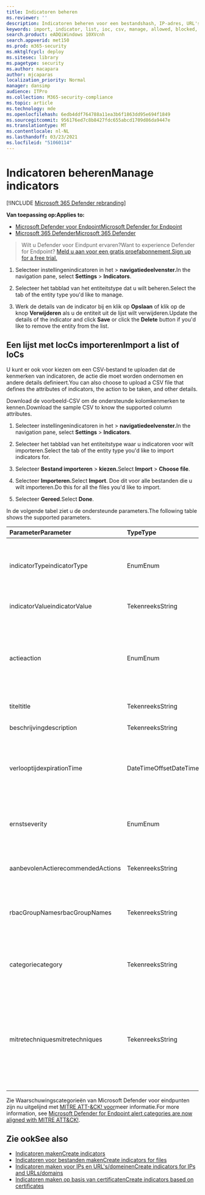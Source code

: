```yaml
---
title: Indicatoren beheren
ms.reviewer: ''
description: Indicatoren beheren voor een bestandshash, IP-adres, URL's of domeinen die de detectie, preventie en uitsluiting van entiteiten definiëren.
keywords: import, indicator, list, ioc, csv, manage, allowed, blocked, block, clean, malicious, file hash, ip address, urls, domain
search.product: eADQiWindows 10XVcnh
search.appverid: met150
ms.prod: m365-security
ms.mktglfcycl: deploy
ms.sitesec: library
ms.pagetype: security
ms.author: macapara
author: mjcaparas
localization_priority: Normal
manager: dansimp
audience: ITPro
ms.collection: M365-security-compliance
ms.topic: article
ms.technology: mde
ms.openlocfilehash: 6edb4ddf764788a11ea3b6f1863dd95e694f1849
ms.sourcegitcommit: 956176ed7c8b8427fdc655abcd1709d86da9447e
ms.translationtype: MT
ms.contentlocale: nl-NL
ms.lasthandoff: 03/23/2021
ms.locfileid: "51060114"
---
```

# <a name="manage-indicators"></a><span data-ttu-id="61f88-104">Indicatoren beheren</span><span class="sxs-lookup"><span data-stu-id="61f88-104">Manage indicators</span></span>

[!INCLUDE [Microsoft 365 Defender rebranding](../../includes/microsoft-defender.md)]


<span data-ttu-id="61f88-105">**Van toepassing op:**</span><span class="sxs-lookup"><span data-stu-id="61f88-105">**Applies to:**</span></span>
- [<span data-ttu-id="61f88-106">Microsoft Defender voor Endpoint</span><span class="sxs-lookup"><span data-stu-id="61f88-106">Microsoft Defender for Endpoint</span></span>](https://go.microsoft.com/fwlink/p/?linkid=2146631)
- [<span data-ttu-id="61f88-107">Microsoft 365 Defender</span><span class="sxs-lookup"><span data-stu-id="61f88-107">Microsoft 365 Defender</span></span>](https://go.microsoft.com/fwlink/?linkid=2118804)


><span data-ttu-id="61f88-108">Wilt u Defender voor Eindpunt ervaren?</span><span class="sxs-lookup"><span data-stu-id="61f88-108">Want to experience Defender for Endpoint?</span></span> [<span data-ttu-id="61f88-109">Meld u aan voor een gratis proefabonnement.</span><span class="sxs-lookup"><span data-stu-id="61f88-109">Sign up for a free trial.</span></span>](https://www.microsoft.com/en-us/WindowsForBusiness/windows-atp?ocid=docs-wdatp-automationexclusionlist-abovefoldlink)


1. <span data-ttu-id="61f88-110">Selecteer instellingenindicatoren in het  >  **navigatiedeelvenster.**</span><span class="sxs-lookup"><span data-stu-id="61f88-110">In the navigation pane, select **Settings** > **Indicators**.</span></span>

2. <span data-ttu-id="61f88-111">Selecteer het tabblad van het entiteitstype dat u wilt beheren.</span><span class="sxs-lookup"><span data-stu-id="61f88-111">Select the tab of the entity type you'd like to manage.</span></span>  

3. <span data-ttu-id="61f88-112">Werk de details van de indicator bij en klik op **Opslaan** of klik op de knop **Verwijderen** als u de entiteit uit de lijst wilt verwijderen.</span><span class="sxs-lookup"><span data-stu-id="61f88-112">Update the details of the indicator and click **Save** or click the **Delete** button if you'd like to remove the entity from the list.</span></span>

## <a name="import-a-list-of-iocs"></a><span data-ttu-id="61f88-113">Een lijst met IocCs importeren</span><span class="sxs-lookup"><span data-stu-id="61f88-113">Import a list of IoCs</span></span>

<span data-ttu-id="61f88-114">U kunt er ook voor kiezen om een CSV-bestand te uploaden dat de kenmerken van indicatoren, de actie die moet worden ondernomen en andere details definieert.</span><span class="sxs-lookup"><span data-stu-id="61f88-114">You can also choose to upload a CSV file that defines the attributes of indicators, the action to be taken, and other details.</span></span>

<span data-ttu-id="61f88-115">Download de voorbeeld-CSV om de ondersteunde kolomkenmerken te kennen.</span><span class="sxs-lookup"><span data-stu-id="61f88-115">Download the sample CSV to know the supported column attributes.</span></span>

1. <span data-ttu-id="61f88-116">Selecteer instellingenindicatoren in het  >  **navigatiedeelvenster.**</span><span class="sxs-lookup"><span data-stu-id="61f88-116">In the navigation pane, select **Settings** > **Indicators**.</span></span>

2. <span data-ttu-id="61f88-117">Selecteer het tabblad van het entiteitstype waar u indicatoren voor wilt importeren.</span><span class="sxs-lookup"><span data-stu-id="61f88-117">Select the tab of the entity type you'd like to import indicators for.</span></span>

3. <span data-ttu-id="61f88-118">Selecteer **Bestand importeren**  >  **kiezen.**</span><span class="sxs-lookup"><span data-stu-id="61f88-118">Select **Import** > **Choose file**.</span></span> 

4. <span data-ttu-id="61f88-119">Selecteer **Importeren.**</span><span class="sxs-lookup"><span data-stu-id="61f88-119">Select **Import**.</span></span> <span data-ttu-id="61f88-120">Doe dit voor alle bestanden die u wilt importeren.</span><span class="sxs-lookup"><span data-stu-id="61f88-120">Do this for all the files you'd like to import.</span></span> 

5. <span data-ttu-id="61f88-121">Selecteer **Gereed**.</span><span class="sxs-lookup"><span data-stu-id="61f88-121">Select **Done**.</span></span>

<span data-ttu-id="61f88-122">In de volgende tabel ziet u de ondersteunde parameters.</span><span class="sxs-lookup"><span data-stu-id="61f88-122">The following table shows the supported parameters.</span></span>

<span data-ttu-id="61f88-123">Parameter</span><span class="sxs-lookup"><span data-stu-id="61f88-123">Parameter</span></span> | <span data-ttu-id="61f88-124">Type</span><span class="sxs-lookup"><span data-stu-id="61f88-124">Type</span></span>    |   <span data-ttu-id="61f88-125">Beschrijving</span><span class="sxs-lookup"><span data-stu-id="61f88-125">Description</span></span>
:---|:---|:---
<span data-ttu-id="61f88-126">indicatorType</span><span class="sxs-lookup"><span data-stu-id="61f88-126">indicatorType</span></span> | <span data-ttu-id="61f88-127">Enum</span><span class="sxs-lookup"><span data-stu-id="61f88-127">Enum</span></span> | <span data-ttu-id="61f88-128">Type indicator.</span><span class="sxs-lookup"><span data-stu-id="61f88-128">Type of the indicator.</span></span> <span data-ttu-id="61f88-129">Mogelijke waarden zijn: "FileSha1", "FileSha256", "IpAddress", "DomainName" en "Url".</span><span class="sxs-lookup"><span data-stu-id="61f88-129">Possible values are: "FileSha1", "FileSha256", "IpAddress", "DomainName" and "Url".</span></span> <span data-ttu-id="61f88-130">**Vereist**</span><span class="sxs-lookup"><span data-stu-id="61f88-130">**Required**</span></span>
<span data-ttu-id="61f88-131">indicatorValue</span><span class="sxs-lookup"><span data-stu-id="61f88-131">indicatorValue</span></span> | <span data-ttu-id="61f88-132">Tekenreeks</span><span class="sxs-lookup"><span data-stu-id="61f88-132">String</span></span> | <span data-ttu-id="61f88-133">Identiteit van de [entiteit Indicator.](ti-indicator.md)</span><span class="sxs-lookup"><span data-stu-id="61f88-133">Identity of the [Indicator](ti-indicator.md) entity.</span></span> <span data-ttu-id="61f88-134">**Vereist**</span><span class="sxs-lookup"><span data-stu-id="61f88-134">**Required**</span></span>
<span data-ttu-id="61f88-135">actie</span><span class="sxs-lookup"><span data-stu-id="61f88-135">action</span></span> | <span data-ttu-id="61f88-136">Enum</span><span class="sxs-lookup"><span data-stu-id="61f88-136">Enum</span></span> | <span data-ttu-id="61f88-137">De actie die wordt ondernomen als de indicator wordt gevonden in de organisatie.</span><span class="sxs-lookup"><span data-stu-id="61f88-137">The action that will be taken if the indicator will be discovered in the organization.</span></span> <span data-ttu-id="61f88-138">Mogelijke waarden zijn: 'Waarschuwing', 'AlertAndBlock' en 'Toegestaan'.</span><span class="sxs-lookup"><span data-stu-id="61f88-138">Possible values are: "Alert", "AlertAndBlock", and "Allowed".</span></span> <span data-ttu-id="61f88-139">**Vereist**</span><span class="sxs-lookup"><span data-stu-id="61f88-139">**Required**</span></span>
<span data-ttu-id="61f88-140">titel</span><span class="sxs-lookup"><span data-stu-id="61f88-140">title</span></span> | <span data-ttu-id="61f88-141">Tekenreeks</span><span class="sxs-lookup"><span data-stu-id="61f88-141">String</span></span> | <span data-ttu-id="61f88-142">Indicatorwaarschuwingstitel.</span><span class="sxs-lookup"><span data-stu-id="61f88-142">Indicator alert title.</span></span> <span data-ttu-id="61f88-143">**Vereist**</span><span class="sxs-lookup"><span data-stu-id="61f88-143">**Required**</span></span>
<span data-ttu-id="61f88-144">beschrijving</span><span class="sxs-lookup"><span data-stu-id="61f88-144">description</span></span> | <span data-ttu-id="61f88-145">Tekenreeks</span><span class="sxs-lookup"><span data-stu-id="61f88-145">String</span></span> |  <span data-ttu-id="61f88-146">Beschrijving van de indicator.</span><span class="sxs-lookup"><span data-stu-id="61f88-146">Description of the indicator.</span></span> <span data-ttu-id="61f88-147">**Vereist**</span><span class="sxs-lookup"><span data-stu-id="61f88-147">**Required**</span></span>
<span data-ttu-id="61f88-148">verlooptijd</span><span class="sxs-lookup"><span data-stu-id="61f88-148">expirationTime</span></span> | <span data-ttu-id="61f88-149">DateTimeOffset</span><span class="sxs-lookup"><span data-stu-id="61f88-149">DateTimeOffset</span></span> | <span data-ttu-id="61f88-150">De verlooptijd van de indicator in de volgende notatie YYYY-MM-DDTHH:MM:SS.0Z.</span><span class="sxs-lookup"><span data-stu-id="61f88-150">The expiration time of the indicator in the following format YYYY-MM-DDTHH:MM:SS.0Z.</span></span> <span data-ttu-id="61f88-151">**Optioneel**</span><span class="sxs-lookup"><span data-stu-id="61f88-151">**Optional**</span></span>
<span data-ttu-id="61f88-152">ernst</span><span class="sxs-lookup"><span data-stu-id="61f88-152">severity</span></span> | <span data-ttu-id="61f88-153">Enum</span><span class="sxs-lookup"><span data-stu-id="61f88-153">Enum</span></span> | <span data-ttu-id="61f88-154">De ernst van de indicator.</span><span class="sxs-lookup"><span data-stu-id="61f88-154">The severity of the indicator.</span></span> <span data-ttu-id="61f88-155">Mogelijke waarden zijn: 'Informatief', 'Laag', 'Gemiddeld' en 'Hoog'.</span><span class="sxs-lookup"><span data-stu-id="61f88-155">Possible values are: "Informational", "Low", "Medium" and "High".</span></span> <span data-ttu-id="61f88-156">**Optioneel**</span><span class="sxs-lookup"><span data-stu-id="61f88-156">**Optional**</span></span>
<span data-ttu-id="61f88-157">aanbevolenActie</span><span class="sxs-lookup"><span data-stu-id="61f88-157">recommendedActions</span></span> | <span data-ttu-id="61f88-158">Tekenreeks</span><span class="sxs-lookup"><span data-stu-id="61f88-158">String</span></span> | <span data-ttu-id="61f88-159">Aanbevolen acties voor ti-indicatorwaarschuwingen.</span><span class="sxs-lookup"><span data-stu-id="61f88-159">TI indicator alert recommended actions.</span></span> <span data-ttu-id="61f88-160">**Optioneel**</span><span class="sxs-lookup"><span data-stu-id="61f88-160">**Optional**</span></span>
<span data-ttu-id="61f88-161">rbacGroupNames</span><span class="sxs-lookup"><span data-stu-id="61f88-161">rbacGroupNames</span></span> | <span data-ttu-id="61f88-162">Tekenreeks</span><span class="sxs-lookup"><span data-stu-id="61f88-162">String</span></span> | <span data-ttu-id="61f88-163">Door komma's gescheiden lijst met RBAC-groepsnamen waar de indicator op zou worden toegepast.</span><span class="sxs-lookup"><span data-stu-id="61f88-163">Comma-separated list of RBAC group names the indicator would be applied to.</span></span> <span data-ttu-id="61f88-164">**Optioneel**</span><span class="sxs-lookup"><span data-stu-id="61f88-164">**Optional**</span></span>
<span data-ttu-id="61f88-165">categorie</span><span class="sxs-lookup"><span data-stu-id="61f88-165">category</span></span> | <span data-ttu-id="61f88-166">Tekenreeks</span><span class="sxs-lookup"><span data-stu-id="61f88-166">String</span></span> | <span data-ttu-id="61f88-167">Categorie van de waarschuwing.</span><span class="sxs-lookup"><span data-stu-id="61f88-167">Category of the alert.</span></span> <span data-ttu-id="61f88-168">Voorbeelden hiervan zijn: Uitvoering en toegang tot referenties.</span><span class="sxs-lookup"><span data-stu-id="61f88-168">Examples include: Execution and credential access.</span></span> <span data-ttu-id="61f88-169">**Optioneel**</span><span class="sxs-lookup"><span data-stu-id="61f88-169">**Optional**</span></span>
<span data-ttu-id="61f88-170">mitretechniques</span><span class="sxs-lookup"><span data-stu-id="61f88-170">mitretechniques</span></span>| <span data-ttu-id="61f88-171">Tekenreeks</span><span class="sxs-lookup"><span data-stu-id="61f88-171">String</span></span> | <span data-ttu-id="61f88-172">MITRE-technieken code/id (door komma's gescheiden).</span><span class="sxs-lookup"><span data-stu-id="61f88-172">MITRE techniques code/id (comma separated).</span></span> <span data-ttu-id="61f88-173">Zie Ondernemingstactieken [voor meer informatie.](https://attack.mitre.org/tactics/enterprise/)</span><span class="sxs-lookup"><span data-stu-id="61f88-173">For more information, see [Enterprise tactics](https://attack.mitre.org/tactics/enterprise/).</span></span> <span data-ttu-id="61f88-174">**Optioneel** Het wordt aanbevolen om een waarde toe te voegen aan een categorie wanneer een MITRE-techniek wordt gebruikt.</span><span class="sxs-lookup"><span data-stu-id="61f88-174">**Optional** It is recommended to add a value in category when a MITRE technique.</span></span>

<span data-ttu-id="61f88-175">Zie Waarschuwingscategorieën van Microsoft Defender voor eindpunten zijn nu uitgelijnd met [MITRE ATT-&CK! voor](https://techcommunity.microsoft.com/t5/microsoft-defender-for-endpoint/microsoft-defender-atp-alert-categories-are-now-aligned-with/ba-p/732748)meer informatie.</span><span class="sxs-lookup"><span data-stu-id="61f88-175">For more information, see [Microsoft Defender for Endpoint alert categories are now aligned with MITRE ATT&CK!](https://techcommunity.microsoft.com/t5/microsoft-defender-for-endpoint/microsoft-defender-atp-alert-categories-are-now-aligned-with/ba-p/732748).</span></span>


## <a name="see-also"></a><span data-ttu-id="61f88-176">Zie ook</span><span class="sxs-lookup"><span data-stu-id="61f88-176">See also</span></span>
- [<span data-ttu-id="61f88-177">Indicatoren maken</span><span class="sxs-lookup"><span data-stu-id="61f88-177">Create indicators</span></span>](manage-indicators.md)
- [<span data-ttu-id="61f88-178">Indicatoren voor bestanden maken</span><span class="sxs-lookup"><span data-stu-id="61f88-178">Create indicators for files</span></span>](indicator-file.md)
- [<span data-ttu-id="61f88-179">Indicatoren maken voor IPs en URL's/domeinen</span><span class="sxs-lookup"><span data-stu-id="61f88-179">Create indicators for IPs and URLs/domains</span></span>](indicator-ip-domain.md)
- [<span data-ttu-id="61f88-180">Indicatoren maken op basis van certificaten</span><span class="sxs-lookup"><span data-stu-id="61f88-180">Create indicators based on certificates</span></span>](indicator-certificates.md)
